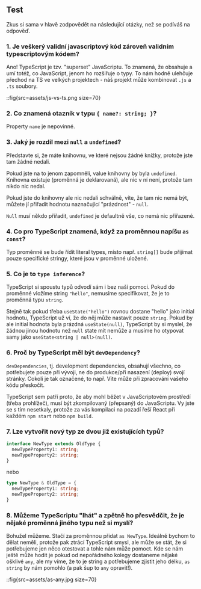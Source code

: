 ## Test

Zkus si sama v hlavě zodpovědět na následující otázky, než se podíváš na odpověď.

### 1. Je veškerý validní javascriptový kód zároveň validním typescriptovým kódem?

Ano! TypeScript je tzv. "superset" JavaScriptu. To znamená, že obsahuje a umí totéž, co JavaScript, jenom ho rozšiřuje o typy. To nám hodně ulehčuje přechod na TS ve velkých projektech - náš projekt může kombinovat `.js` a `.ts` soubory.

::fig{src=assets/js-vs-ts.png size=70}


### 2. Co znamená otazník v typu `{ name?: string; }`?

Property `name` je nepovinné.

### 3. Jaký je rozdíl mezi `null` a `undefined`?

Představte si, že máte knihovnu, ve které nejsou žádné knížky, protože jste tam žádné nedali.

Pokud jste na to jenom zapomněli, value knihovny by byla `undefined`. Knihovna existuje (proměnná je deklarovaná), ale nic v ní není, protože tam nikdo nic nedal.

Pokud jste do knihovny ale nic nedali schválně, víte, že tam nic nemá být, můžete jí přiřadit hodnotu naznačující	"prázdnost" - `null`.

`Null` musí někdo přiřadit, `undefined` je defaultně vše, co nemá nic přiřazené.

### 4. Co pro TypeScript znamená, když za proměnnou napíšu `as const`?

Typ proměnné se bude řídit literal types, místo např. `string[]` bude přijímat pouze specifické stringy, které jsou v proměnné uložené.

### 5. Co je to `type inference`?

TypeScript si spoustu typů odvodí sám i bez naší pomoci. Pokud do proměnné vložíme string `"hello"`, nemusíme specifikovat, že je to proměnná typu `string`.

Stejně tak pokud třeba `useState("hello")` rovnou dostane "hello" jako initial hodnotu, TypeScript už ví, že do něj může	nastavit pouze `string`. Pokud by ale initial hodnota byla prázdná `useState(null)`, TypeScript by si myslel, že žádnou jinou hodnotu než `null` state mít nemůže a musíme ho otypovat samy jako `useState<string | null>(null)`.

### 6. Proč by TypeScript měl být `devDependency`?

`devDependencies`, tj. development dependencies, obsahují všechno, co potřebujete pouze při vývoji, ne	do produkce/při nasazení (deploy) svojí stránky. Cokoli je tak označené, to např. Vite může při zpracování vašeho kódu přeskočit.

TypeScript sem patří proto, že aby mohl běžet v JavaScriptovém prostředí (třeba prohlížeč), musí být zkompilovaný (přepsaný) do JavaScriptu. Vy jste se s tím nesetkaly, protože za vás kompilaci na pozadí řeší React při každém `npm start` nebo `npm build`.

### 7. Lze vytvořit nový typ ze dvou již existujících typů?

```ts
interface NewType extends OldType {
  newTypeProperty1: string;
  newTypeProperty2: string;
}
```

nebo

```ts
type NewType & OldType = {
  newTypeProperty1: string;
  newTypeProperty2: string;
}
```

### 8. Můžeme TypeScriptu "lhát" a zpětně ho přesvědčit, že je nějaké proměnná jiného typu než si myslí?

Bohužel můžeme. Stačí za proměnnou přidat `as NewType`. Ideálně bychom to dělat neměli, protože pak ztrácí TypeScript smysl, ale může se stát, že si potřebujeme jen něco otestovat a tohle nám může pomoct. Kde se nám ještě může hodit je pokud od nepořádného kolegy dostaneme nějaké ošklivé `any`, ale my víme, že to je string a potřebujeme zjistit jeho délku, `as string` by nám pomohlo (a pak šup to `any` opravit!).

::fig{src=assets/as-any.jpg size=70}
